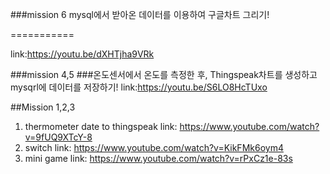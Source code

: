###mission 6
mysql에서 받아온 데이터를 이용하여 구글차트 그리기!

===========


link:https://youtu.be/dXHTjha9VRk


###mission 4,5 
###온도센서에서 온도를 측정한 후, Thingspeak차트를 생성하고 mysqrl에 데이터를 저장하기!
link:https://youtu.be/S6LO8HcTUxo



##Mission 1,2,3
1. thermometer date to thingspeak
link: https://www.youtube.com/watch?v=9fUQ9XTcY-8
2. switch
link: https://www.youtube.com/watch?v=KikFMk6oym4
3. mini game
link: https://www.youtube.com/watch?v=rPxCz1e-83s
